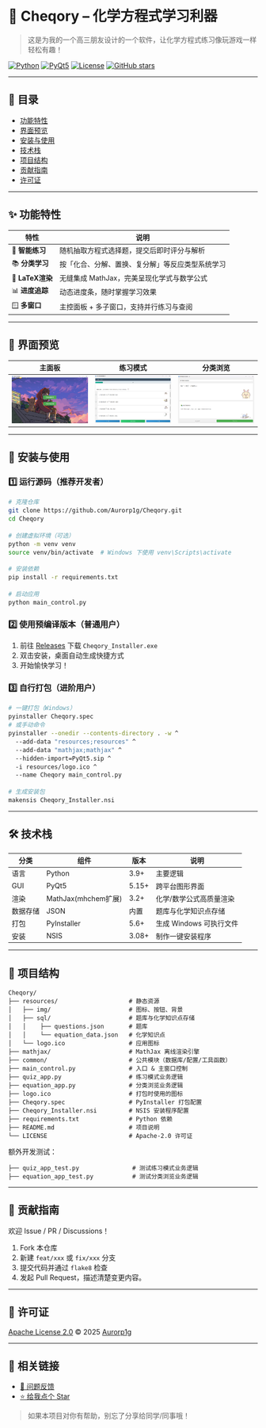 # 🧪 Cheqory – 化学方程式学习利器

> 这是为我的一个高三朋友设计的一个软件，让化学方程式练习像玩游戏一样轻松有趣！

[![Python](https://img.shields.io/badge/Python-3.9+-blue.svg)](https://www.python.org/downloads/)
[![PyQt5](https://img.shields.io/badge/PyQt5-5.15+-green.svg)](https://pypi.org/project/PyQt5/)
[![License](https://img.shields.io/badge/License-Apache%202.0-orange.svg)](LICENSE)
[![GitHub stars](https://img.shields.io/github/stars/Aurorp1g/Cheqory?style=social)](https://github.com/Aurorp1g/Cheqory)

---

## 📌 目录
- [功能特性](#-功能特性)
- [界面预览](#-界面预览)
- [安装与使用](#-安装与使用)
- [技术栈](#%EF%B8%8F-技术栈)
- [项目结构](#-项目结构)
- [贡献指南](#-贡献指南)
- [许可证](#-许可证)

---

## ✨ 功能特性
| 特性 | 说明 |
|------|------|
| 🎯 **智能练习** | 随机抽取方程式选择题，提交后即时评分与解析 |
| 📚 **分类学习** | 按「化合、分解、置换、复分解」等反应类型系统学习 |
| 🧮 **LaTeX渲染** | 无缝集成 MathJax，完美呈现化学式与数学公式 |
| 📊 **进度追踪** | 动态进度条，随时掌握学习效果 |
| 🪟 **多窗口** | 主控面板 + 多子窗口，支持并行练习与查阅 |

---

## 🎨 界面预览

| 主面板 | 练习模式 | 分类浏览 |
|---------|-----------|----------|
| ![main](README_img/screenshot_main.png) | ![quiz](README_img/screenshot_quiz.png) | ![equation](README_img/screenshot_browse.png) |

---

## 🚀 安装与使用

### 1️⃣ 运行源码（推荐开发者）
```bash
# 克隆仓库
git clone https://github.com/Aurorp1g/Cheqory.git
cd Cheqory

# 创建虚拟环境（可选）
python -m venv venv
source venv/bin/activate  # Windows 下使用 venv\Scripts\activate

# 安装依赖
pip install -r requirements.txt

# 启动应用
python main_control.py
```

### 2️⃣ 使用预编译版本（普通用户）
1. 前往 [Releases](https://github.com/Aurorp1g/Cheqory/releases) 下载 `Cheqory_Installer.exe`
2. 双击安装，桌面自动生成快捷方式
3. 开始愉快学习！

### 3️⃣ 自行打包（进阶用户）
```bash
# 一键打包（Windows）
pyinstaller Cheqory.spec
# 或手动命令
pyinstaller --onedir --contents-directory . -w ^
  --add-data "resources;resources" ^
  --add-data "mathjax;mathjax" ^
  --hidden-import=PyQt5.sip ^
  -i resources/logo.ico ^
  --name Cheqory main_control.py

# 生成安装包
makensis Cheqory_Installer.nsi
```

---

## 🛠️ 技术栈

| 分类 | 组件 | 版本 | 说明 |
|---|---|---|---|
| 语言 | Python | 3.9+ | 主要逻辑 |
| GUI | PyQt5 | 5.15+ | 跨平台图形界面 |
| 渲染 | MathJax(mhchem扩展) | 3.2+ | 化学/数学公式高质量渲染 |
| 数据存储 | JSON | 内置 | 题库与化学知识点存储 |
| 打包 | PyInstaller | 5.6+ | 生成 Windows 可执行文件 |
| 安装 | NSIS | 3.08+ | 制作一键安装程序 |

---

## 📁 项目结构
```
Cheqory/
├── resources/                    # 静态资源
│   ├── img/                      # 图标、按钮、背景
│   ├── sql/                      # 题库与化学知识点存储
│   │    ├── questions.json       # 题库
│   │    └── equation_data.json   # 化学知识点
│   └── logo.ico                  # 应用图标
├── mathjax/                      # MathJax 离线渲染引擎
├── common/                       # 公共模块（数据库/配置/工具函数）
├── main_control.py               # 入口 & 主窗口控制
├── quiz_app.py                   # 练习模式业务逻辑
├── equation_app.py               # 分类浏览业务逻辑
├── logo.ico                      # 打包时使用的图标
├── Cheqory.spec                  # PyInstaller 打包配置
├── Cheqory_Installer.nsi         # NSIS 安装程序配置
├── requirements.txt              # Python 依赖
├── README.md                     # 项目说明
└── LICENSE                       # Apache-2.0 许可证
```

额外开发测试：

```
├── quiz_app_test.py               # 测试练习模式业务逻辑
├── equation_app_test.py           # 测试分类浏览业务逻辑
```

---

## 🤝 贡献指南
欢迎 Issue / PR / Discussions！  
1. Fork 本仓库  
2. 新建 `feat/xxx` 或 `fix/xxx` 分支  
3. 提交代码并通过 `flake8` 检查  
4. 发起 Pull Request，描述清楚变更内容。

---

## 📄 许可证
[Apache License 2.0](LICENSE) © 2025 [Aurorp1g](https://github.com/Aurorp1g)

---

## 🔗 相关链接

- [🐛 问题反馈](https://github.com/Aurorp1g/Cheqory/issues)  
- [⭐ 给我点个 Star](https://github.com/Aurorp1g/Cheqory)  

> 如果本项目对你有帮助，别忘了分享给同学/同事哦！
